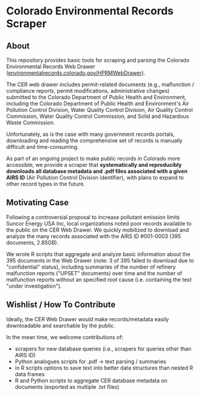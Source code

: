 # Colorado Environmental Records Scraper

## About

This repository provides basic tools for scraping and parsing the Colorado Environmental Records Web Drawer ([environmentalrecords.colorado.gov/HPRMWebDrawer](http://environmentalrecords.colorado.gov/HPRMWebDrawer)).

The CER web drawer includes permit-related documents (e.g., malfunction / compliance reports, permit modifications, administrative changes) submitted to the Colorado Department of Public Health and Environment, including the Colorado Department of Public Health and Environment's Air Pollution Control Division, Water Quality Control Division, Air Quality Control Commission, Water Quality Control Commission, and Solid and Hazardous Waste Commission.

Unfortunately, as is the case with many government records portals, downloading and reading the comprehensive set of records is manually difficult and time-consuming.

As part of an ongoing project to make public records in Colorado more accessible, we provide a scraper that **systematically and reproducibly downloads all database metadata and .pdf files associated with a given AIRS ID** (Air Pollution Control Division identifier), with plans to expand to other record types in the future.

## Motivating Case

Following a controversial proposal to increase pollutant emission limits Suncor Energy USA Inc, local organizations noted poor records available to the public on the CER Web Drawer. We quickly mobilized to download and analyze the many records associated with the AIRS ID #001-0003 (395 documents, 2.85GB).

We wrote R scripts that aggregate and analyze basic information about the 395 documents in the Web Drawer (note: 3 of 395 failed to download due to "confidential" status), including summaries of the number of refinery malfunction reports ("UPSET" documents) over time and the number of malfunction reports without an specified root cause (i.e. containing the text "under investigation").

## Wishlist / How To Contribute

Ideally, the CER Web Drawer would make records/metadata easily downloadable and searchable by the public.

In the mean time, we welcome contributions of:

* scrapers for new database queries (i.e., scrapers for queries other than AIRS ID)
* Python analogues scripts for .pdf -> text parsing / summaries
* in R scripts options to save text into better data structures than nested R data frames
* R and Python scripts to aggregate CER database metadata on documents (exported as multiple .txt files)
